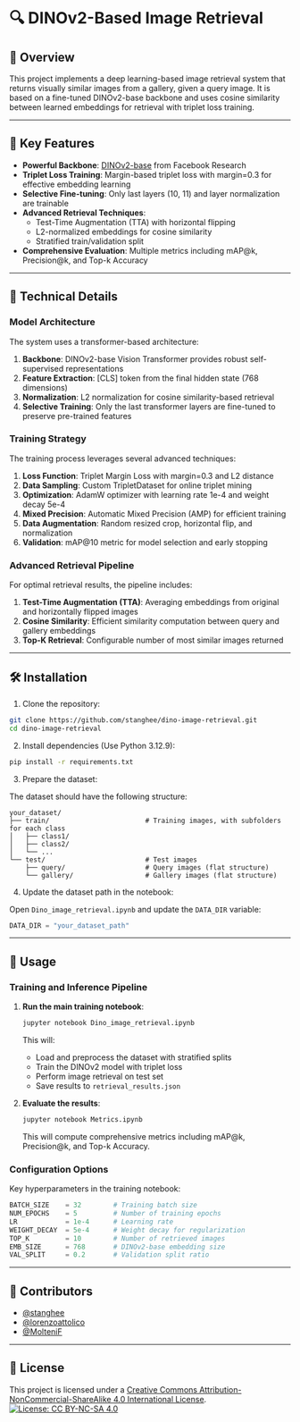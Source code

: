 # 🔍 DINOv2-Based Image Retrieval

## 📌 Overview

This project implements a deep learning-based image retrieval system that returns visually similar images from a gallery, given a query image. It is based on a fine-tuned DINOv2-base backbone and uses cosine similarity between learned embeddings for retrieval with triplet loss training.

---

## 🚀 Key Features

- **Powerful Backbone**: [DINOv2-base](https://github.com/facebookresearch/dinov2) from Facebook Research
- **Triplet Loss Training**: Margin-based triplet loss with margin=0.3 for effective embedding learning
- **Selective Fine-tuning**: Only last layers (10, 11) and layer normalization are trainable
- **Advanced Retrieval Techniques**:
  - Test-Time Augmentation (TTA) with horizontal flipping
  - L2-normalized embeddings for cosine similarity
  - Stratified train/validation split
- **Comprehensive Evaluation**: Multiple metrics including mAP@k, Precision@k, and Top-k Accuracy

---

## 🧠 Technical Details

### Model Architecture

The system uses a transformer-based architecture:

1. **Backbone**: DINOv2-base Vision Transformer provides robust self-supervised representations
2. **Feature Extraction**: [CLS] token from the final hidden state (768 dimensions)
3. **Normalization**: L2 normalization for cosine similarity-based retrieval
4. **Selective Training**: Only the last transformer layers are fine-tuned to preserve pre-trained features

### Training Strategy

The training process leverages several advanced techniques:

1. **Loss Function**: Triplet Margin Loss with margin=0.3 and L2 distance
2. **Data Sampling**: Custom TripletDataset for online triplet mining
3. **Optimization**: AdamW optimizer with learning rate 1e-4 and weight decay 5e-4
4. **Mixed Precision**: Automatic Mixed Precision (AMP) for efficient training
5. **Data Augmentation**: Random resized crop, horizontal flip, and normalization
6. **Validation**: mAP@10 metric for model selection and early stopping

### Advanced Retrieval Pipeline

For optimal retrieval results, the pipeline includes:

1. **Test-Time Augmentation (TTA)**: Averaging embeddings from original and horizontally flipped images
2. **Cosine Similarity**: Efficient similarity computation between query and gallery embeddings
3. **Top-K Retrieval**: Configurable number of most similar images returned

---

## 🛠 Installation

1. Clone the repository:

```bash
git clone https://github.com/stanghee/dino-image-retrieval.git
cd dino-image-retrieval
```

2. Install dependencies (Use Python 3.12.9):

```bash
pip install -r requirements.txt
```

3. Prepare the dataset:

The dataset should have the following structure:
```
your_dataset/
├── train/                        # Training images, with subfolders for each class
│   ├── class1/
│   ├── class2/
│   └── ...
└── test/                         # Test images
    ├── query/                    # Query images (flat structure)
    └── gallery/                  # Gallery images (flat structure)
```

4. Update the dataset path in the notebook:
   
Open `Dino_image_retrieval.ipynb` and update the `DATA_DIR` variable:
```python
DATA_DIR = "your_dataset_path"
```

---

## 🚀 Usage

### Training and Inference Pipeline

1. **Run the main training notebook**:
   ```bash
   jupyter notebook Dino_image_retrieval.ipynb
   ```
   This will:
   - Load and preprocess the dataset with stratified splits
   - Train the DINOv2 model with triplet loss
   - Perform image retrieval on test set
   - Save results to `retrieval_results.json`

2. **Evaluate the results**:
   ```bash
   jupyter notebook Metrics.ipynb
   ```
   This will compute comprehensive metrics including mAP@k, Precision@k, and Top-k Accuracy.

### Configuration Options

Key hyperparameters in the training notebook:

```python
BATCH_SIZE    = 32        # Training batch size
NUM_EPOCHS    = 5         # Number of training epochs
LR            = 1e-4      # Learning rate
WEIGHT_DECAY  = 5e-4      # Weight decay for regularization
TOP_K         = 10        # Number of retrieved images
EMB_SIZE      = 768       # DINOv2-base embedding size
VAL_SPLIT     = 0.2       # Validation split ratio
```

---

## 👥 Contributors

- [@stanghee](https://github.com/stanghee) 
- [@lorenzoattolico](https://github.com/lorenzoattolico) 
- [@MolteniF](https://github.com/MolteniF)

---

## 📄 License

This project is licensed under a [Creative Commons Attribution-NonCommercial-ShareAlike 4.0 International License](https://creativecommons.org/licenses/by-nc-sa/4.0/).
[![License: CC BY-NC-SA 4.0](https://licensebuttons.net/l/by-nc-sa/4.0/88x31.png)](https://creativecommons.org/licenses/by-nc-sa/4.0/)
